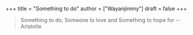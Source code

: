 +++
title = "Something to do"
author = ["Wayanjimmy"]
draft = false
+++

> Something to do, Someone to love and Something to hope for -- Aristotle
